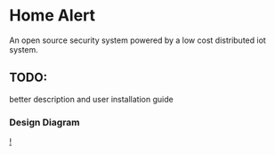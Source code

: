 # Home Alert

An open source security system powered by a low cost distributed iot system.

## TODO:

better description and user installation guide

### Design Diagram

[!](https://docs.google.com/drawings/d/e/2PACX-1vSEVFTtqQK6O_ZhOK2cQsX6Z9cOhI2-P0edLwlsttmLBTdILeRkZJulocc0ExMeHQ3qqyrDxjxTxg7x/pub?w=1440&h=1080)
